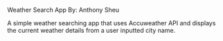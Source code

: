 Weather Search App
By: Anthony Sheu

A simple weather searching app that uses Accuweather API and displays the current weather details from a user inputted city name.